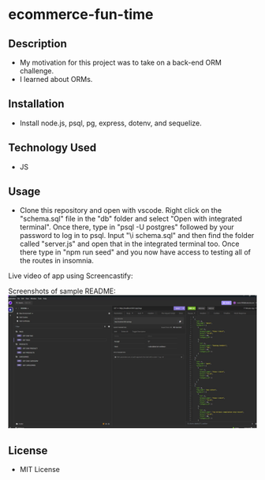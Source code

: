 # ecommerce-fun-time

## Description

- My motivation for this project was to take on a back-end ORM challenge.
- I learned about ORMs.

## Installation

- Install node.js, psql, pg, express, dotenv, and sequelize.

## Technology Used

- JS

## Usage

- Clone this repository and open with vscode. Right click on the "schema.sql" file in the "db" folder and select "Open with integrated terminal". Once there, type in "psql -U postgres" followed by your password to log in to psql. Input "\i schema.sql" and then find the folder called "server.js" and open that in the integrated terminal too. Once there type in "npm run seed" and you now have access to testing all of the routes in insomnia.

Live video of app using Screencastify:

Screenshots of sample README:
![picture1](/project13pic1.jpg)

## License

- MIT License